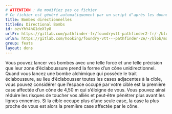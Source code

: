 ```yaml
---
# ATTENTION : Ne modifiez pas ce fichier
# Ce fichier est généré automatiquement par un script d'après les données du module Foundry VTT officiel et de sa traduction
title: Bombes directionnelles
titleEn: Directional Bombs
id: ozvYhY4hG1deXly8
urlFr: https://gitlab.com/pathfinder-fr/foundryvtt-pathfinder2-fr/-/blob/master/data/feats/ozvYhY4hG1deXly8.htm
urlEn: https://gitlab.com/hooking/foundry-vtt---pathfinder-2e/-/blob/master/packs/data/feats.db/directional-bombs.json
group: feats
layout: dons
---
```

Vous pouvez lancer vos bombes avec une telle force et une telle précision que leur zone d’éclaboussure prend la forme d’un cône unidirectionnel. Quand vous lancez une bombe alchimique qui possède le trait éclaboussure, au lieu d’éclabousser toutes les cases adjacentes à la cible, vous pouvez considérer que l’espace occupé par votre cible est la première case affectée d’un cône de 4,50 m qui s’éloigne de vous. Vous pouvez ainsi réduire les risques de toucher vos alliés et peut‑être pénétrer plus avant les lignes ennemies. Si la cible occupe plus d’une seule case, la case la plus proche de vous est alors la première case affectée par le cône.


